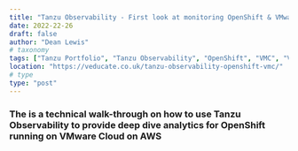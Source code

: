 ```yaml
---
title: "Tanzu Observability - First look at monitoring OpenShift & VMware Cloud on AWS"
date: 2022-22-26
draft: false
author: "Dean Lewis"
# taxonomy
tags: ["Tanzu Portfolio", "Tanzu Observability", "OpenShift", "VMC", "VMware Cloud on AWS"]
location: "https://veducate.co.uk/tanzu-observability-openshift-vmc/"
# type
type: "post"
---
```


### The is a technical walk-through on how to use Tanzu Observability to provide deep dive analytics for OpenShift running on VMware Cloud on AWS
